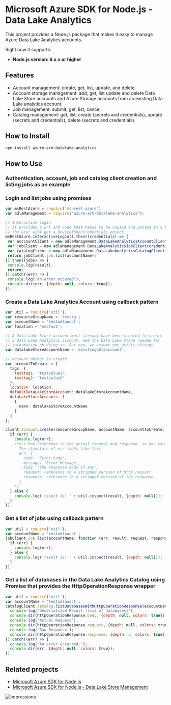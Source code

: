 # Microsoft Azure SDK for Node.js - Data Lake Analytics

This project provides a Node.js package that makes it easy to manage Azure Data Lake Analytics accounts.

Right now it supports:

  *  **Node.js version: 6.x.x or higher**

## Features

- Account management: create, get, list, update, and delete.
- Account storage management: add, get, list update and delete Data Lake Store accounts and Azure Storage accounts from an existing Data Lake analytics account.
- Job management: submit, get, list, cancel.
- Catalog management: get, list, create (secrets and credentials), update (secrets and credentials), delete (secrets and credentials).

## How to Install

```bash
npm install azure-arm-datalake-analytics
```

## How to Use

### Authentication, account, job and catalog client creation and listing jobs as an example

### Login and list jobs using promises
 ```javascript
 var msRestAzure = require('ms-rest-azure');
 var adlaManagement = require("azure-arm-datalake-analytics");

 // Interactive Login
 // It provides a url and code that needs to be copied and pasted in a browser and authenticated over there. If successful, 
 // the user will get a DeviceTokenCredentials object.
 msRestAzure.interactiveLogin().then((credentials) => {
  var acccountClient = new adlaManagement.DataLakeAnalyticsAccountClient(credentials, 'your-subscription-id');
  var jobClient = new adlaManagement.DataLakeAnalyticsJobClient(credentials, 'azuredatalakeanalytics.net');
  var catalogClient = new adlaManagement.DataLakeAnalyticsCatalogClient(credentials, 'azuredatalakeanalytics.net');
  return jobClient.job.list(accountName);
}).then((jobs) => {
  console.log(result);
  return;
}).catch((err) => {
  console.log('An error occured');
  console.dir(err, {depth: null, colors: true});
});
 ```

### Create a Data Lake Analytics Account using callback pattern
```javascript
var util = require('util');
var resourceGroupName = 'testrg';
var accountName = 'testadlaacct';
var location = 'eastus2';

// A Data Lake Store account must already have been created to create
// a Data Lake Analytics account. See the Data Lake Store readme for
// information on doing so. For now, we assume one exists already.
var datalakeStoreAccountName = 'existingadlsaccount';

// account object to create
var accountToCreate = {
  tags: {
    testtag1: 'testvalue1',
    testtag2: 'testvalue2'
  },
  location: location,
  defaultDataLakeStoreAccount: datalakeStoreAccountName,
  dataLakeStoreAccounts: [
    {
      name: datalakeStoreAccountName
    }
  ]
};

client.account.create(resourceGroupName, accountName, accountToCreate, function (err, result, request, response) {
  if (err) {
    console.log(err);
    /*err has reference to the actual request and response, so you can see what was sent and received on the wire.
      The structure of err looks like this:
      err: {
        code: 'Error Code',
        message: 'Error Message',
        body: 'The response body if any',
        request: reference to a stripped version of http request
        response: reference to a stripped version of the response
      }
    */
  } else {
    console.log('result is: ' + util.inspect(result, {depth: null}));
  }
});
```

### Get a list of jobs using callback pattern

```javascript
var util = require('util');
var accountName = 'testadlaacct';
jobClient.job.list(accountName, function (err, result, request, response) {
  if (err) {
    console.log(err);
  } else {
    console.log('result is: ' + util.inspect(result, {depth: null}));
  }
});
```

### Get a list of databases in the Data Lake Analytics Catalog using Promise that provides the HttpOperationResponse<T> wrapper
```javascript
var util = require('util');
var accountName = 'testadlaacct';
catalogClient.catalog.listDatabasesWithHttpOperationResponse(accountName).then((httpOperationResponse) => {
  console.log('Deserialized Result (list of databases)');
  console.dir(httpOperationResponse.body, {depth: null, colors: true});
  console.log('Actual Request');
  console.dir(httpOperationResponse.request, {depth: null, colors: true});
  console.log('Raw Response');
  console.dir(httpOperationResponse.response, {depth: 3, colors: true});
}).catch((err) => {
  console.log('An error occurred.');
  console.dir(err, {depth: null, colors: true});
});
```

## Related projects

- [Microsoft Azure SDK for Node.js](https://github.com/azure/azure-sdk-for-node)
- [Microsoft Azure SDK for Node.js - Data Lake Store Management](https://github.com/Azure/azure-sdk-for-node/tree/autorest/lib/services/dataLake.Store)


![Impressions](https://azure-sdk-impressions.azurewebsites.net/api/impressions/azure-sdk-for-node%2Flib%2Fservices%2FdataLake.Analytics%2FREADME.png)
